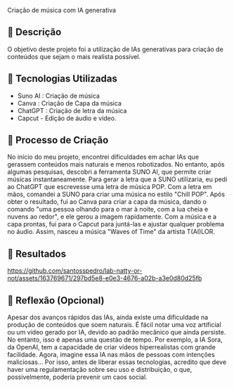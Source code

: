 Criação de música com IA generativa

## 📒 Descrição
O objetivo deste projeto foi a utilização de IAs generativas para criação de conteúdos que sejam o mais realista possível.

## 🤖 Tecnologias Utilizadas
- Suno AI : Criação de música
- Canva : Criação de Capa da música
- ChatGPT : Criação de letra da música
- Capcut - Edição de áudio e vídeo.

## 🧐 Processo de Criação
No início do meu projeto, encontrei dificuldades em achar IAs que gerassem conteúdos mais naturais e menos robotizados. No entanto, após algumas pesquisas, descobri a ferramenta SUNO AI, que permite criar músicas instantaneamente. Para gerar a letra que a SUNO utilizaria, eu pedi ao ChatGPT que escrevesse uma letra de música POP. Com a letra em mãos, comandei a SUNO para criar uma música no estilo "Chill POP". Após obter o resultado, fui ao Canva para criar a capa da música, dando o comando "uma pessoa olhando para o mar à noite, com a lua cheia e nuvens ao redor", e ele gerou a imagem rapidamente. Com a música e a capa prontas, fui para o Capcut para juntá-las e ajustar qualquer problema no áudio. Assim, nasceu a música "Waves of Time" da artista T(AI)LOR.

## 🚀 Resultados

https://github.com/santosspedro/lab-natty-or-not/assets/163769671/297bd5e8-e0e3-4676-a02b-a3e0d80d25fb


## 💭 Reflexão (Opcional)
Apesar dos avanços rápidos das IAs, ainda existe uma dificuldade na produção de conteúdos que soem naturais. É fácil notar uma voz artificial ou um vídeo gerado por IA, devido ao padrão mecânico que ainda persiste. No entanto, isso é apenas uma questão de tempo. Por exemplo, a IA Sora, da OpenAI, tem a capacidade de criar vídeos hiperrealistas com grande facilidade. Agora, imagine essa IA nas mãos de pessoas com intenções maliciosas... Por isso, antes de liberar essas tecnologias, acredito que deve haver uma regulamentação sobre seu uso e distribuição, o que, possivelmente, poderia prevenir um caos social.
